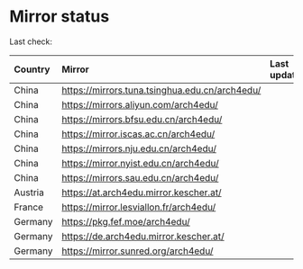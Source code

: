 <script src="./time.js"></script>
# Mirror status
Last check: <script type="text/javascript">localize(1700450339.360655);</script>

|Country|Mirror|Last update|
|:------|:-----|:----------|
|China|https://mirrors.tuna.tsinghua.edu.cn/arch4edu/|<script type="text/javascript">localize(1700418549);</script>|
|China|https://mirrors.aliyun.com/arch4edu/|<script type="text/javascript">localize(1700418549);</script>|
|China|https://mirrors.bfsu.edu.cn/arch4edu/|<script type="text/javascript">localize(1700418549);</script>|
|China|https://mirror.iscas.ac.cn/arch4edu/|<script type="text/javascript">localize(1700418549);</script>|
|China|https://mirrors.nju.edu.cn/arch4edu/|<script type="text/javascript">localize(1700418549);</script>|
|China|https://mirror.nyist.edu.cn/arch4edu/|<script type="text/javascript">localize(1700418549);</script>|
|China|https://mirrors.sau.edu.cn/arch4edu/|<script type="text/javascript">localize(1700333400);</script>|
|Austria|https://at.arch4edu.mirror.kescher.at/|<script type="text/javascript">localize(1700418549);</script>|
|France|https://mirror.lesviallon.fr/arch4edu/|<script type="text/javascript">localize(1700418549);</script>|
|Germany|https://pkg.fef.moe/arch4edu/|<script type="text/javascript">localize(1700418549);</script>|
|Germany|https://de.arch4edu.mirror.kescher.at/|<script type="text/javascript">localize(1700418549);</script>|
|Germany|https://mirror.sunred.org/arch4edu/|<script type="text/javascript">localize(1700418549);</script>|

<script src="./tablefilter/tablefilter.js"></script>
<script src="./table.js"></script>